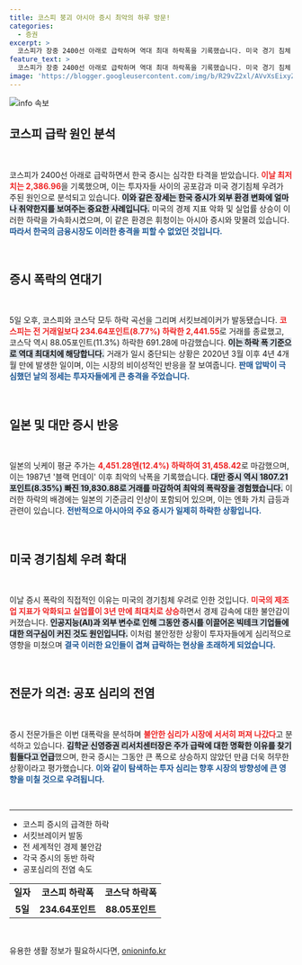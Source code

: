 ```yaml
---
title: 코스피 붕괴 아시아 증시 최악의 하루 방문!
categories:
  - 증권
excerpt: >
  코스피가 장중 2400선 아래로 급락하며 역대 최대 하락폭을 기록했습니다. 미국 경기 침체 우려와 막연한 공포심리가 아시아 증시를 초토화시킨 지금, 전문가들은 이 현상이 설명되지 않는 이성의 상실이라고 경고합니다.
feature_text: >
  코스피가 장중 2400선 아래로 급락하며 역대 최대 하락폭을 기록했습니다. 미국 경기 침체 우려와 막연한 공포심리가 아시아 증시를 초토화시킨 지금, 전문가들은 이 현상이 설명되지 않는 이성의 상실이라고 경고합니다.
image: 'https://blogger.googleusercontent.com/img/b/R29vZ2xl/AVvXsEixyZcFfHzMRdzZMjFBmAUKJYCLCGyLL1o632UiGVXcaFdKo_bkvkuCioo0uUKlGfBVcT3P84aROyZIXSBEx3Aw5nCQ3pTgDom1WDC4m8eifvWiAmWEEVb4x6G_l8C0QH225ldMjyaFvpxGEBGNO37VmDTDMHGhJPq73UglMfDca1-0aw/s1600/blogspot.png'
---
```


<p><img src="https://blogger.googleusercontent.com/img/b/R29vZ2xl/AVvXsEixyZcFfHzMRdzZMjFBmAUKJYCLCGyLL1o632UiGVXcaFdKo_bkvkuCioo0uUKlGfBVcT3P84aROyZIXSBEx3Aw5nCQ3pTgDom1WDC4m8eifvWiAmWEEVb4x6G_l8C0QH225ldMjyaFvpxGEBGNO37VmDTDMHGhJPq73UglMfDca1-0aw/s1600/blogspot.png" alt="info 속보" /></p>

<h2 data-ke-size="size26">코스피 급락 원인 분석</h2>

<p data-ke-size="size16">&nbsp;</p>

<p>코스피가 2400선 아래로 급락하면서 한국 증시는 심각한 타격을 받았습니다. <b><span style="color: #ee2323;">이날 최저치는 2,386.96</span></b>을 기록했으며, 이는 투자자들 사이의 공포감과 미국 경기침체 우려가 주된 원인으로 분석되고 있습니다. <b><span style="background-color: #21538527;">이와 같은 장세는 한국 증시가 외부 환경 변화에 얼마나 취약한지를 보여주는 중요한 사례입니다.</span></b> 미국의 경제 지표 악화 및 실업률 상승이 이러한 하락을 가속화시켰으며, 이 같은 환경은 휘청이는 아시아 증시와 맞물려 있습니다. <b><span style="color: #1a5490;">따라서 한국의 금융시장도 이러한 충격을 피할 수 없었던 것입니다.</span></b></p>

<p data-ke-size="size16">&nbsp;</p>

<h2 data-ke-size="size26">증시 폭락의 연대기</h2>

<p data-ke-size="size16">&nbsp;</p>

<p>5일 오후, 코스피와 코스닥 모두 하락 곡선을 그리며 서킷브레이커가 발동됐습니다. <b><span style="color: #ee2323;">코스피는 전 거래일보다 234.64포인트(8.77%) 하락한 2,441.55</span></b>로 거래를 종료했고, 코스닥 역시 88.05포인트(11.3%) 하락한 691.28에 마감했습니다. <b><span style="background-color: #21538527;">이는 하락 폭 기준으로 역대 최대치에 해당합니다.</span></b> 거래가 일시 중단되는 상황은 2020년 3월 이후 4년 4개월 만에 발생한 일이며, 이는 시장의 비이성적인 반응을 잘 보여줍니다. <b><span style="color: #1a5490;">판매 압박이 극심했던 날의 정세는 투자자들에게 큰 충격을 주었습니다.</span></b></p>

<p data-ke-size="size16">&nbsp;</p>

<h2 data-ke-size="size26">일본 및 대만 증시 반응</h2>

<p data-ke-size="size16">&nbsp;</p>

<p>일본의 닛케이 평균 주가는 <b><span style="color: #ee2323;">4,451.28엔(12.4%) 하락하여 31,458.42</span></b>로 마감했으며, 이는 1987년 '블랙 먼데이' 이후 최악의 낙폭을 기록했습니다. <b><span style="background-color: #21538527;">대만 증시 역시 1807.21포인트(8.35%) 빠진 19,830.88로 거래를 마감하여 최악의 폭락장을 경험했습니다.</span></b> 이러한 하락의 배경에는 일본의 기준금리 인상이 포함되어 있으며, 이는 엔화 가치 급등과 관련이 있습니다. <b><span style="color: #1a5490;">전반적으로 아시아의 주요 증시가 일제히 하락한 상황입니다.</span></b></p>

<p data-ke-size="size16">&nbsp;</p>

<h2 data-ke-size="size26">미국 경기침체 우려 확대</h2>

<p data-ke-size="size16">&nbsp;</p>

<p>이날 증시 폭락의 직접적인 이유는 미국의 경기침체 우려로 인한 것입니다. <b><span style="color: #ee2323;">미국의 제조업 지표가 악화되고 실업률이 3년 만에 최대치로 상승</span></b>하면서 경제 감속에 대한 불안감이 커졌습니다. <b><span style="background-color: #21538527;">인공지능(AI)과 외부 변수로 인해 그동안 증시를 이끌어온 빅테크 기업들에 대한 의구심이 커진 것도 원인입니다.</span></b> 이처럼 불안정한 상황이 투자자들에게 심리적으로 영향을 미쳤으며 <b><span style="color: #1a5490;">결국 이러한 요인들이 겹쳐 급락하는 현상을 초래하게 되었습니다.</span></b></p>

<p data-ke-size="size16">&nbsp;</p>

<h2 data-ke-size="size26">전문가 의견: 공포 심리의 전염</h2>

<p data-ke-size="size16">&nbsp;</p>

<p>증시 전문가들은 이번 대폭락을 분석하며 <b><span style="color: #ee2323;">불안한 심리가 시장에 서서히 퍼져 나갔다</span></b>고 분석하고 있습니다. <b><span style="background-color: #21538527;">김학균 신영증권 리서치센터장은 주가 급락에 대한 명확한 이유를 찾기 힘들다고 언급</span></b>했으며, 한국 증시는 그동안 큰 폭으로 상승하지 않았던 만큼 더욱 허무한 상황이라고 평가했습니다. <b><span style="color: #1a5490;">이와 같이 탐색하는 투자 심리는 향후 시장의 방향성에 큰 영향을 미칠 것으로 우려됩니다.</span></b></p>

<p data-ke-size="size16">&nbsp;</p>

<hr>

<ul>
    <li>코스피 증시의 급격한 하락</li>
    <li>서킷브레이커 발동</li>
    <li>전 세계적인 경제 불안감</li>
    <li>각국 증시의 동반 하락</li>
    <li>공포심리의 전염 속도</li>
</ul>

<table>
    <tr>
        <td style="text-align: center; height: 17px;"><b>일자</b></td>
        <td style="text-align: center; height: 17px;"><b>코스피 하락폭</b></td>
        <td style="text-align: center; height: 17px;"><b>코스닥 하락폭</b></td>
    </tr>
    <tr>
        <td style="text-align: center; height: 17px;"><b>5일</b></td>
        <td style="text-align: center; height: 17px;"><b>234.64포인트</b></td>
        <td style="text-align: center; height: 17px;"><b>88.05포인트</b></td>
    </tr>
</table>

<p data-ke-size="size16">&nbsp;</p>
유용한 생활 정보가 필요하시다면, <a href="https://onioninfo.kr" rel="dofollow">onioninfo.kr</a>


